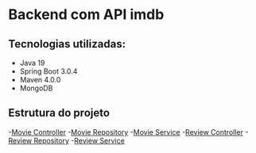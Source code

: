 # Backend com API imdb

## Tecnologias utilizadas:
- Java 19
- Spring Boot 3.0.4
- Maven 4.0.0
- MongoDB

## Estrutura do projeto

-[Movie Controller](src/main/java/dev/gusxayk/movies/MovieController.java)
-[Movie Repository](src/main/java/dev/gusxayk/movies/MovieRepository.jav)
-[Movie Service](/src/main/java/dev/gusxayk/movies/MovieService.java)
-[Review Controller](src/main/java/dev/gusxayk/movies/ReviewController.java)
-[Review Repository](src/main/java/dev/gusxayk/movies/ReviewRepository.java)
-[Review Service](src/main/java/dev/gusxayk/movies/ReviewService.java)
